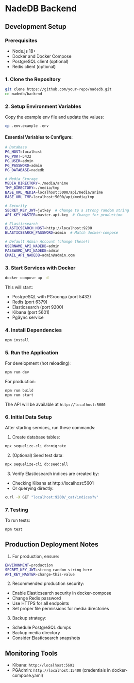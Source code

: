 # NadeDB Backend

## Development Setup

### Prerequisites
- Node.js 18+
- Docker and Docker Compose
- PostgreSQL client (optional)
- Redis client (optional)

### 1. Clone the Repository
```bash
git clone https://github.com/your-repo/nadedb.git
cd nadedb/backend
```

### 2. Setup Environment Variables
Copy the example env file and update the values:
```bash
cp .env.example .env
```

#### Essential Variables to Configure:
```bash
# Database
PG_HOST=localhost
PG_PORT=5432
PG_USER=admin
PG_PASSWORD=admin
PG_DATABASE=nadedb

# Media Storage
MEDIA_DIRECTORY=./media/anime
TMP_DIRECTORY=./media/tmp
BASE_URL_MEDIA=localhost:5000/api/media/anime
BASE_URL_TMP=localhost:5000/api/media/tmp

# Security
SECRET_KEY_JWT=jwtkey  # Change to a strong random string
API_KEY_MASTER=master-api-key  # Change for production

# Elasticsearch
ELASTICSEARCH_HOST=http://localhost:9200
ELASTICSEARCH_PASSWORD=admin  # Match docker-compose

# Default Admin Account (change these!)
USERNAME_API_NADEDB=admin
PASSWORD_API_NADEDB=admin
EMAIL_API_NADEDB=admin@admin.com
```

### 3. Start Services with Docker
```bash
docker-compose up -d
```
This will start:
- PostgreSQL with PGroonga (port 5432)
- Redis (port 6379) 
- Elasticsearch (port 9200)
- Kibana (port 5601)
- PgSync service

### 4. Install Dependencies
```bash
npm install
```

### 5. Run the Application
For development (hot reloading):
```bash
npm run dev
```

For production:
```bash
npm run build
npm run start
```

The API will be available at `http://localhost:5000`

### 6. Initial Data Setup
After starting services, run these commands:

1. Create database tables:
```bash
npx sequelize-cli db:migrate
```

2. (Optional) Seed test data:
```bash
npx sequelize-cli db:seed:all
```

3. Verify Elasticsearch indices are created by:
- Checking Kibana at http://localhost:5601
- Or querying directly:
```bash
curl -X GET "localhost:9200/_cat/indices?v"
```

### 7. Testing
To run tests:
```bash
npm test
```

## Production Deployment Notes

1. For production, ensure:
```bash
ENVIRONMENT=production
SECRET_KEY_JWT=strong-random-string-here
API_KEY_MASTER=change-this-value
```

2. Recommended production security:
- Enable Elasticsearch security in docker-compose
- Change Redis password
- Use HTTPS for all endpoints
- Set proper file permissions for media directories

3. Backup strategy:
- Schedule PostgreSQL dumps
- Backup media directory
- Consider Elasticsearch snapshots

## Monitoring Tools
- Kibana: `http://localhost:5601`
- PGAdmin: `http://localhost:15400` (credentials in docker-compose.yaml)
